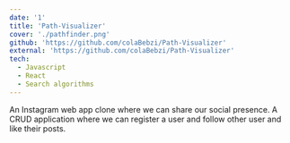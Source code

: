 ```yaml
---
date: '1'
title: 'Path-Visualizer'
cover: './pathfinder.png'
github: 'https://github.com/colaBebzi/Path-Visualizer'
external: 'https://github.com/colaBebzi/Path-Visualizer'
tech:
  - Javascript
  - React
  - Search algorithms
---
```


An Instagram web app clone where we can share our social presence. A CRUD application where we can register a user and follow other user and like their posts.

